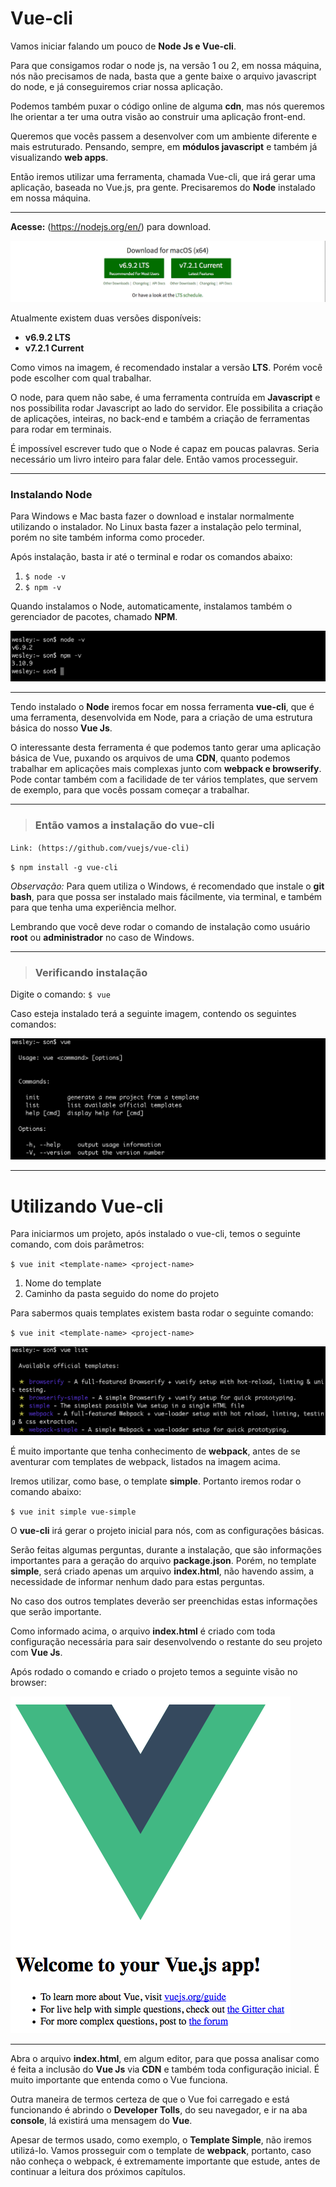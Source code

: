 # Vue-cli

Vamos iniciar falando um pouco de **Node Js e Vue-cli**.

Para que consigamos rodar o node js, na versão 1 ou 2, em nossa máquina, nós não precisamos de nada, basta que a gente baixe o arquivo javascript do node, e já conseguiremos criar nossa aplicação.

Podemos também puxar o código online de alguma **cdn**, mas nós queremos lhe orientar a ter uma outra visão ao construir uma aplicação front-end.

Queremos que vocês passem a desenvolver com um ambiente diferente e mais estruturado. Pensando, sempre, em **módulos javascript** e também já visualizando **web apps**.

Então iremos utilizar uma ferramenta, chamada Vue-cli, que irá gerar uma aplicação, baseada no Vue.js, pra gente. Precisaremos do **Node** instalado em nossa máquina.

***

**Acesse:** (https://nodejs.org/en/) para download.

![Node Js](./images/node_versions.png "Node Js")

Atualmente existem duas versões disponíveis:

* **v6.9.2 LTS**
* **v7.2.1 Current**

Como vimos na imagem, é recomendado instalar a versão **LTS**. Porém você pode escolher com qual trabalhar.

O node, para quem não sabe, é uma ferramenta contruída em **Javascript** e nos possibilita rodar Javascript ao lado do servidor. Ele possibilita a criação de aplicações, inteiras, no back-end e também a criação de ferramentas para rodar em terminais.

É impossível escrever tudo que o Node é capaz em poucas palavras. Seria necessário um livro inteiro para falar dele. Então vamos processeguir.

***

### Instalando Node

Para Windows e Mac basta fazer o download e instalar normalmente utilizando o instalador. No Linux basta fazer a instalação pelo terminal, porém no site também informa como proceder.

Após instalação, basta ir até o terminal e rodar os comandos abaixo:

1. `$ node -v`
2. `$ npm -v`

Quando instalamos o Node, automaticamente, instalamos também o gerenciador de pacotes, chamado **NPM**.

![Node Install Version](./images/node_install_version.png "Node Install Version")

***

Tendo instalado o **Node** iremos focar em nossa ferramenta **vue-cli**, que é uma ferramenta, desenvolvida em Node, para a criação de uma estrutura básica do nosso **Vue Js**.

O interessante desta ferramenta é que podemos tanto gerar uma aplicação básica de Vue, puxando os arquivos de uma **CDN**, quanto podemos trabalhar em aplicações mais complexas junto com **webpack e browserify**. Pode contar também com a facilidade de ter vários templates, que servem de exemplo, para que vocês possam começar a trabalhar.

***

> ### Então vamos a instalação do vue-cli

`Link: (https://github.com/vuejs/vue-cli)`

`$ npm install -g vue-cli`

_Observação:_ Para quem utiliza o Windows, é recomendado que instale o **git bash**, para que possa ser instalado mais fácilmente, via terminal, e também para que tenha uma experiência melhor.

Lembrando que você deve rodar o comando de instalação como usuário **root** ou **administrador** no caso de Windows.

***

> ### Verificando instalação

Digite o comando: `$ vue`

Caso esteja instalado terá a seguinte imagem, contendo os seguintes comandos:

![vue-cli](./images/vue-cli.png "vue-cli")

***

# Utilizando Vue-cli

Para iniciarmos um projeto, após instalado o vue-cli, temos o seguinte comando, com dois parâmetros:

`$ vue init <template-name> <project-name>`

1. Nome do template
2. Caminho da pasta seguido do nome do projeto

Para sabermos quais templates existem basta rodar o seguinte comando:

`$ vue init <template-name> <project-name>`

![Vue List](./images/vue-list.png "Vue List")

É muito importante que tenha conhecimento de **webpack**, antes de se aventurar com templates de webpack, listados na imagem acima.

Iremos utilizar, como base, o template **simple**. Portanto iremos rodar o comando abaixo:

`$ vue init simple vue-simple`

O **vue-cli** irá gerar o projeto inicial para nós, com as configurações básicas.

Serão feitas algumas perguntas, durante a instalação, que são informações importantes para a geração do arquivo **package.json**. Porém, no template **simple**, será criado apenas um arquivo **index.html**, não havendo assim, a necessidade de informar nenhum dado para estas perguntas.

No caso dos outros templates deverão ser preenchidas estas informações que serão importante.

Como informado acima, o arquivo **index.html** é criado com toda configuração necessária para sair desenvolvendo o restante do seu projeto com **Vue Js**.

Após rodado o comando e criado o projeto temos a seguinte visão no browser:

![Vue Simple Index](./images/vue-simple-index.png "Vue Simple Index")

***

Abra o arquivo **index.html**, em algum editor, para que possa analisar como é feita a inclusão do **Vue Js** via **CDN** e também toda configuração inicial. É muito importante que entenda como o Vue funciona.

Outra maneira de termos certeza de que o Vue foi carregado e está funcionando é abrindo o **Developer Tolls**, do seu navegador, e ir na aba **console**, lá existirá uma mensagem do **Vue**.

Apesar de termos usado, como exemplo, o **Template Simple**, não iremos utilizá-lo. Vamos prosseguir com o template de **webpack**, portanto, caso não conheça o webpack, é extremamente importante que estude, antes de continuar a leitura dos próximos capítulos.

